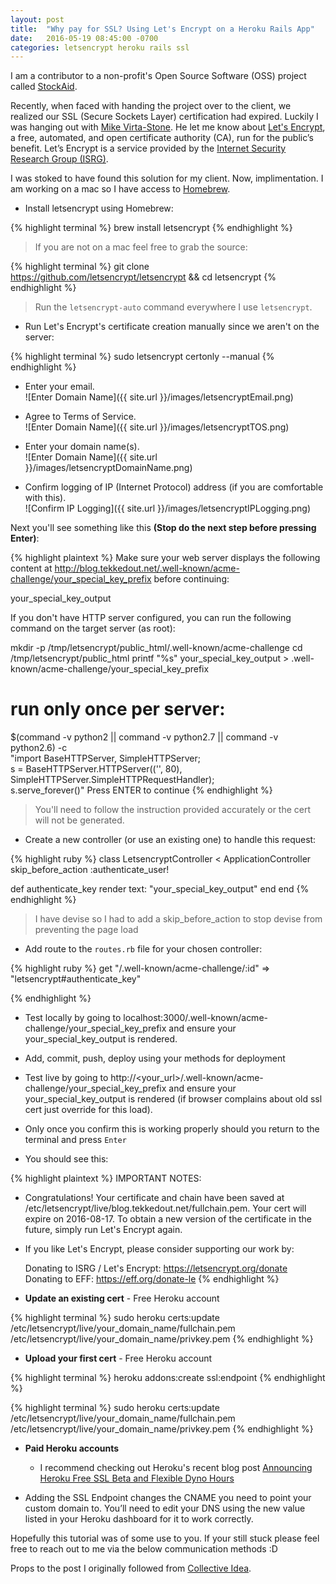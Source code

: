 ```yaml
---
layout: post
title:  "Why pay for SSL? Using Let's Encrypt on a Heroku Rails App"
date:   2016-05-19 08:45:00 -0700
categories: letsencrypt heroku rails ssl
---
```

I am a contributor to a non-profit's Open Source Software (OSS) project called [StockAid](https://github.com/on-site/StockAid).

Recently, when faced with handing the project over to the client, we realized our SSL (Secure Sockets Layer) certification had expired.  Luckily I was hanging out with [Mike Virta-Stone](https://github.com/smellsblue).  He let me know about [Let's Encrypt](https://letsencrypt.org/), a free, automated, and open certificate authority (CA), run for the public’s benefit. Let’s Encrypt is a service provided by the [Internet Security Research Group (ISRG)](https://letsencrypt.org/isrg/).

I was stoked to have found this solution for my client. Now, implimentation. I am working on a mac so I have access to [Homebrew](http://brew.sh/).

* Install letsencrypt using Homebrew:

{% highlight terminal %}
brew install letsencrypt
{% endhighlight %}

> If you are not on a mac feel free to grab the source:

{% highlight terminal %}
git clone https://github.com/letsencrypt/letsencrypt && cd letsencrypt
{% endhighlight %}

> Run the `letsencrypt-auto` command everywhere I use `letsencrypt`.  

* Run Let's Encrypt's certificate creation manually since we aren't on the server:

{% highlight terminal %}
sudo letsencrypt certonly --manual
{% endhighlight %}

* Enter your email.  
![Enter Domain Name]({{ site.url }}/images/letsencryptEmail.png)

* Agree to Terms of Service.  
![Enter Domain Name]({{ site.url }}/images/letsencryptTOS.png)

* Enter your domain name(s).  
![Enter Domain Name]({{ site.url }}/images/letsencryptDomainName.png)

* Confirm logging of IP (Internet Protocol) address (if you are comfortable with this).   
![Confirm IP Logging]({{ site.url }}/images/letsencryptIPLogging.png)

Next you'll see something like this **(Stop do the next step before pressing Enter)**:

{% highlight plaintext %}
Make sure your web server displays the following content at
http://blog.tekkedout.net/.well-known/acme-challenge/your_special_key_prefix before continuing:

your_special_key_output

If you don't have HTTP server configured, you can run the following
command on the target server (as root):

mkdir -p /tmp/letsencrypt/public_html/.well-known/acme-challenge
cd /tmp/letsencrypt/public_html
printf "%s" your_special_key_output > .well-known/acme-challenge/your_special_key_prefix
# run only once per server:
$(command -v python2 || command -v python2.7 || command -v python2.6) -c \
"import BaseHTTPServer, SimpleHTTPServer; \
s = BaseHTTPServer.HTTPServer(('', 80), SimpleHTTPServer.SimpleHTTPRequestHandler); \
s.serve_forever()"
Press ENTER to continue
{% endhighlight %}

>You'll need to follow the instruction provided accurately or the cert will not be generated.  

* Create a new controller (or use an existing one) to handle this request:

{% highlight ruby %}
class LetsencryptController < ApplicationController
  skip_before_action :authenticate_user!

  def authenticate_key
    render text: "your_special_key_output"
  end
end
{% endhighlight %}

> I have devise so I had to add a skip_before_action to stop devise from preventing the page load

* Add route to the `routes.rb` file for your chosen controller:

{% highlight ruby %}
get "/.well-known/acme-challenge/:id" => "letsencrypt#authenticate_key"


{% endhighlight %}

* Test locally by going to localhost:3000/.well-known/acme-challenge/your_special_key_prefix and ensure your your_special_key_output is rendered.

* Add, commit, push, deploy using your methods for deployment

* Test live by going to http://<your_url>/.well-known/acme-challenge/your_special_key_prefix and ensure your your_special_key_output is rendered (if browser complains about old ssl cert just override for this load).

* Only once you confirm this is working properly should you return to the terminal and press `Enter`

* You should see this:

{% highlight plaintext %}
IMPORTANT NOTES:
 - Congratulations! Your certificate and chain have been saved at
   /etc/letsencrypt/live/blog.tekkedout.net/fullchain.pem.
   Your cert will expire on 2016-08-17. To obtain a new version of the
   certificate in the future, simply run Let's Encrypt again.
 - If you like Let's Encrypt, please consider supporting our work by:

   Donating to ISRG / Let's Encrypt:   https://letsencrypt.org/donate
   Donating to EFF:                    https://eff.org/donate-le
{% endhighlight %}

* **Update an existing cert** - Free Heroku account  


{% highlight terminal %}
sudo heroku certs:update /etc/letsencrypt/live/your_domain_name/fullchain.pem /etc/letsencrypt/live/your_domain_name/privkey.pem
{% endhighlight %}
  
* **Upload your first cert** - Free Heroku account  

{% highlight terminal %}
heroku addons:create ssl:endpoint
{% endhighlight %}

{% highlight terminal %}
sudo heroku certs:update /etc/letsencrypt/live/your_domain_name/fullchain.pem /etc/letsencrypt/live/your_domain_name/privkey.pem
{% endhighlight %}

* **Paid Heroku accounts**
  * I recommend checking out Heroku's recent blog post [Announcing Heroku Free SSL Beta and Flexible Dyno Hours](https://blog.heroku.com/archives/2016/5/18/announcing_heroku_free_ssl_beta_and_flexible_dyno_hours)

* Adding the SSL Endpoint changes the CNAME you need to point your custom domain to. You’ll need to edit your DNS using the new value listed in your Heroku dashboard for it to work correctly.

Hopefully this tutorial was of some use to you. If your still stuck please feel free to reach out to me via the below communication methods :D

Props to the post I originally followed from [Collective Idea](http://collectiveidea.com/blog/archives/2016/01/12/lets-encrypt-with-a-rails-app-on-heroku/).
